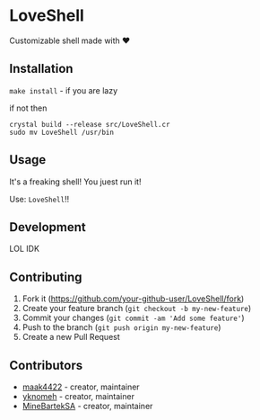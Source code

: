 # LoveShell

Customizable shell made with :heart:

## Installation

`make install` - if you are lazy

if not then

```
crystal build --release src/LoveShell.cr
sudo mv LoveShell /usr/bin
```

## Usage

It's a freaking shell! You juest run it!

Use: `LoveShell`!!

## Development

LOL IDK

## Contributing

1. Fork it (<https://github.com/your-github-user/LoveShell/fork>)
2. Create your feature branch (`git checkout -b my-new-feature`)
3. Commit your changes (`git commit -am 'Add some feature'`)
4. Push to the branch (`git push origin my-new-feature`)
5. Create a new Pull Request

## Contributors

- [maak4422](https://github.com/maak4422) - creator, maintainer
- [yknomeh](https://github.com/yknomeh) - creator, maintainer
- [MineBartekSA](https://github.com/MineBartekSA) - creator, maintainer
